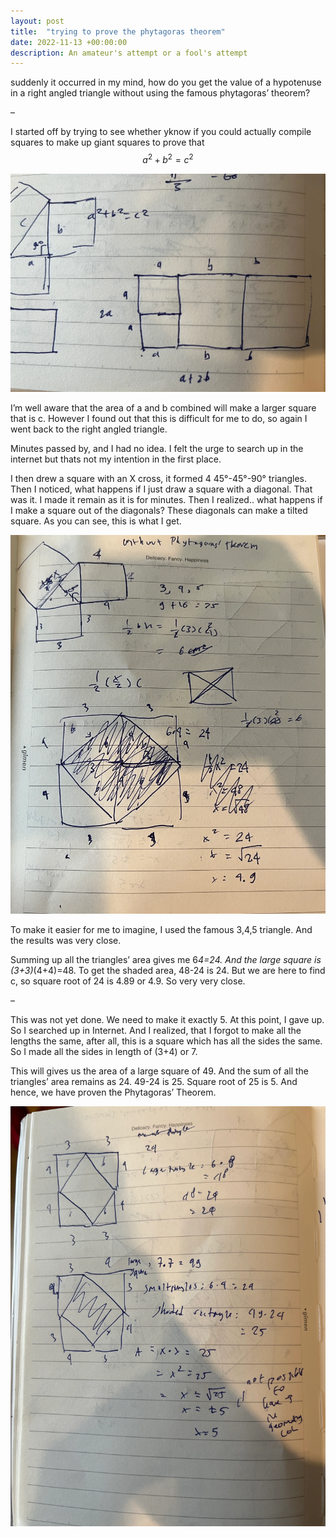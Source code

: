 ```yaml
---
layout: post
title:  "trying to prove the phytagoras theorem"
date: 2022-11-13 +00:00:00
description: An amateur's attempt or a fool's attempt
---
```

<script src="https://cdn.mathjax.org/mathjax/latest/MathJax.js?config=TeX-AMS-MML_HTMLorMML" type="text/javascript"></script>

suddenly it occurred in my mind, how do you get the value of a hypotenuse in a right angled triangle without using the famous phytagoras’ theorem?

–

I started off by trying to see whether yknow if you could actually compile squares to make up giant squares to prove that $$a^2+b^2=c^2$$

![image 1](/assets/images/phytagorastheorem1.jpg)

I’m well aware that the area of a and b combined will make a larger square that is c. However I found out that this is difficult for me to do, so again I went back to the right angled triangle.

Minutes passed by, and I had no idea. I felt the urge to search up in the internet but thats not my intention in the first place.

I then drew a square with an X cross, it formed 4 45°-45°-90° triangles. Then I noticed, what happens if I just draw a square with a diagonal. That was it. I made it remain as it is for minutes. Then I realized.. what happens if I make a square out of the diagonals? These diagonals can make a tilted square. As you can see, this is what I get.

![image 2](/assets/images/phytagorastheorem2.jpg)

To make it easier for me to imagine, I used the famous 3,4,5 triangle. And the results was very close.

Summing up all the triangles’ area gives me 6*4=24. And the large square is (3+3)*(4+4)=48. To get the shaded area, 48-24 is 24. But we are here to find c, so square root of 24 is 4.89 or 4.9. So very very close.

–

This was not yet done. We need to make it exactly 5. At this point, I gave up. So I searched up in Internet. And I realized, that I forgot to make all the lengths the same, after all, this is a square which has all the sides the same. So I made all the sides in length of (3+4) or 7.

This will gives us the area of a large square of 49. And the sum of all the triangles’ area remains as 24. 49-24 is 25. Square root of 25 is 5. And hence, we have proven the Phytagoras’ Theorem.

![image 3](/assets/images/phytagorastheorem3.jpg)


